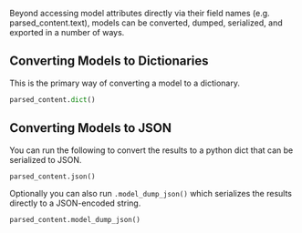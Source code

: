 Beyond accessing model attributes directly via their field names (e.g. parsed_content.text), models can be converted, dumped, serialized, and exported in a number of ways.

## Converting Models to Dictionaries
This is the primary way of converting a model to a dictionary.

```python 
parsed_content.dict()
```

## Converting Models to JSON
You can run the following to convert the results to a python dict that can be serialized to JSON.
```python
parsed_content.json()
```

Optionally you can also run `.model_dump_json()` which serializes the results directly to a JSON-encoded string.

```python 
parsed_content.model_dump_json()
```
